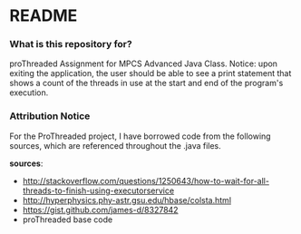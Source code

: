 # README #



### What is this repository for? ###

proThreaded Assignment for MPCS Advanced Java Class. 
Notice: upon exiting the application, the user should be able to see a print statement that shows a count of the threads in use at the start and end of the program's execution.


### Attribution Notice ###

For the ProThreaded project, I have borrowed code from the following sources, which are referenced throughout the .java files. 

**sources**:
* http://stackoverflow.com/questions/1250643/how-to-wait-for-all-threads-to-finish-using-executorservice
* http://hyperphysics.phy-astr.gsu.edu/hbase/colsta.html
* https://gist.github.com/james-d/8327842
* proThreaded base code